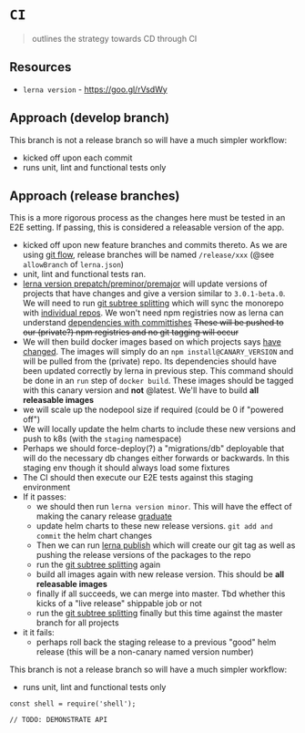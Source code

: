 # `CI`

> outlines the strategy towards CD through CI


## Resources
 - `lerna version` - https://goo.gl/rVsdWy


## Approach (develop branch)

This branch is not a release branch so will have a much simpler workflow:

 - kicked off upon each commit
 - runs unit, lint and functional tests only


## Approach (release branches)

This is a more rigorous process as the changes here must be tested in an E2E setting. If passing, this is considered a releasable version of the app.

 - kicked off upon new feature branches and commits thereto. As we are using [git flow](https://goo.gl/Cby1Nw), release branches will be named `/release/xxx` (@see `allowBranch` of `lerna.json`)
 - unit, lint and functional tests ran.
 - [lerna version prepatch/preminor/premajor](https://goo.gl/XHgD5H) will update versions of projects that have changes and give a version similar to `3.0.1-beta.0`.
We will need to run [git subtree splitting](https://goo.gl/9QoIXB) which will sync the monorepo with [individual repos](https://goo.gl/rNfdXx). We won't need npm registries now as lerna can understand [dependencies with committishes](https://goo.gl/tttf2w) ~~These will be pushed to our (private?) npm registries and no git tagging will occur~~
 - We will then build docker images based on which projects says [have changed](https://goo.gl/c2f737). The images will simply do an `npm install@CANARY_VERSION` and will be pulled from the (private) repo. Its dependencies should have been updated correctly by lerna in previous step. This command should be done in an `run` step of `docker build`. These images should be tagged with this canary version and __not__ @latest. We'll have to build __all releasable images__
 - we will scale up the nodepool size if required (could be 0 if "powered off")
 - We will locally update the helm charts to include these new versions and push to k8s (with the `staging` namespace)
 - Perhaps we should force-deploy(?) a "migrations/db" deployable that will do the necessary db changes either forwards or backwards. In this staging env though it should always load some fixtures
 - The CI should then execute our E2E tests against this staging environment
 - If it passes:
   -  we should then run `lerna version minor`. This will have the effect of making the canary release [graduate](https://goo.gl/dzVgE7)
   - update helm charts to these new release versions. `git add and commit` the helm chart changes
   - Then we can run [lerna publish](https://goo.gl/Ah5W1g) which will create our git tag as well as pushing the release versions of the packages to the repo
   - run the [git subtree splitting](https://goo.gl/9QoIXB) again
   - build all images again with new release version. This should be __all releasable images__
   - finally if all succeeds, we can merge into master. Tbd whether this kicks of a "live release" shippable job or not
   - run the [git subtree splitting](https://goo.gl/9QoIXB) finally but this time against the master branch for all projects
- it it fails:
   - perhaps roll back the staging release to a previous "good" helm release (this will be a non-canary named version number)


This branch is not a release branch so will have a much simpler workflow:

 - runs unit, lint and functional tests only


```
const shell = require('shell');

// TODO: DEMONSTRATE API
```
